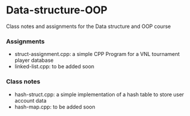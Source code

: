 # Data-structure-OOP
Class notes and assignments for the Data structure and OOP course

### Assignments
- struct-assignment.cpp: a simple CPP Program for a VNL tournament player database
- linked-list.cpp: to be added soon

### Class notes
- hash-struct.cpp: a simple implementation of a hash table to store user account data
- hash-map.cpp: to be added soon
